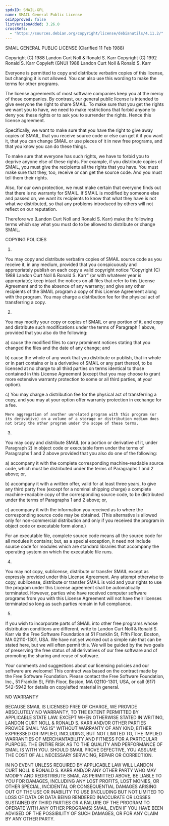 ```yaml
---
spdxID: SMAIL-GPL
name: SMAIL General Public License
osiApproved: false
listVersionAdded: 3.26.0
crossRefs: 
  - "https://sources.debian.org/copyright/license/debianutils/4.11.2/"
---
```


SMAIL GENERAL PUBLIC LICENSE (Clarified 11 Feb 1988)

Copyright (C) 1988 Landon Curt Noll & Ronald S. Karr Copyright (C) 1992 Ronald S. Karr Copyleft (GNU) 1988 Landon Curt Noll & Ronald S. Karr

Everyone is permitted to copy and distribute verbatim copies of this license, but changing it is not allowed. You can also use this wording to make the terms for other programs.

The license agreements of most software companies keep you at the mercy of those companies. By contrast, our general public license is intended to give everyone the right to share SMAIL. To make sure that you get the rights we want you to have, we need to make restrictions that forbid anyone to deny you these rights or to ask you to surrender the rights. Hence this license agreement.

Specifically, we want to make sure that you have the right to give away copies of SMAIL, that you receive source code or else can get it if you want it, that you can change SMAIL or use pieces of it in new free programs, and that you know you can do these things.

To make sure that everyone has such rights, we have to forbid you to deprive anyone else of these rights. For example, if you distribute copies of SMAIL, you must give the recipients all the rights that you have. You must make sure that they, too, receive or can get the source code. And you must tell them their rights.

Also, for our own protection, we must make certain that everyone finds out that there is no warranty for SMAIL. If SMAIL is modified by someone else and passed on, we want its recipients to know that what they have is not what we distributed, so that any problems introduced by others will not reflect on our reputation.

Therefore we (Landon Curt Noll and Ronald S. Karr) make the following terms which say what you must do to be allowed to distribute or change SMAIL.

COPYING POLICIES

1.
  You may copy and distribute verbatim copies of SMAIL source code as you receive it, in any medium, provided that you conspicuously and appropriately publish on each copy a valid copyright notice "Copyright (C) 1988 Landon Curt Noll & Ronald S. Karr" (or with whatever year is appropriate); keep intact the notices on all files that refer to this License Agreement and to the absence of any warranty; and give any other recipients of the SMAIL program a copy of this License Agreement along with the program. You may charge a distribution fee for the physical act of transferring a copy.

2.
  You may modify your copy or copies of SMAIL or any portion of it, and copy and distribute such modifications under the terms of Paragraph 1 above, provided that you also do the following:

  a)
    cause the modified files to carry prominent notices stating that you changed the files and the date of any change; and

  b)
    cause the whole of any work that you distribute or publish, that in whole or in part contains or is a derivative of SMAIL or any part thereof, to be licensed at no charge to all third parties on terms identical to those contained in this License Agreement (except that you may choose to grant more extensive warranty protection to some or all third parties, at your option).

  c)
    You may charge a distribution fee for the physical act of transferring a copy, and you may at your option offer warranty protection in exchange for a fee.

    Mere aggregation of another unrelated program with this program (or its derivative) on a volume of a storage or distribution medium does not bring the other program under the scope of these terms.

3.
  You may copy and distribute SMAIL (or a portion or derivative of it, under Paragraph 2) in object code or executable form under the terms of Paragraphs 1 and 2 above provided that you also do one of the following:

  a)
    accompany it with the complete corresponding machine-readable source code, which must be distributed under the terms of Paragraphs 1 and 2 above; or,

  b)
    accompany it with a written offer, valid for at least three years, to give any third party free (except for a nominal shipping charge) a complete machine-readable copy of the corresponding source code, to be distributed under the terms of Paragraphs 1 and 2 above; or,

  c)
    accompany it with the information you received as to where the corresponding source code may be obtained. (This alternative is allowed only for non-commercial distribution and only if you received the program in object code or executable form alone.)

  For an executable file, complete source code means all the source code for all modules it contains; but, as a special exception, it need not include source code for modules which are standard libraries that accompany the operating system on which the executable file runs.

4.
  You may not copy, sublicense, distribute or transfer SMAIL except as expressly provided under this License Agreement. Any attempt otherwise to copy, sublicense, distribute or transfer SMAIL is void and your rights to use the program under this License agreement shall be automatically terminated. However, parties who have received computer software programs from you with this License Agreement will not have their licenses terminated so long as such parties remain in full compliance.

5.
  If you wish to incorporate parts of SMAIL into other free programs whose distribution conditions are different, write to Landon Curt Noll & Ronald S. Karr via the Free Software Foundation at 51 Franklin St, Fifth Floor, Boston, MA 02110-1301, USA. We have not yet worked out a simple rule that can be stated here, but we will often permit this. We will be guided by the two goals of preserving the free status of all derivatives of our free software and of promoting the sharing and reuse of software.

  Your comments and suggestions about our licensing policies and our software are welcome! This contract was based on the contract made by the Free Software Foundation. Please contact the Free Software Foundation, Inc., 51 Franklin St, Fifth Floor, Boston, MA 02110-1301, USA, or call (617) 542-5942 for details on copylefted material in general.

NO WARRANTY

BECAUSE SMAIL IS LICENSED FREE OF CHARGE, WE PROVIDE ABSOLUTELY NO WARRANTY, TO THE EXTENT PERMITTED BY APPLICABLE STATE LAW. EXCEPT WHEN OTHERWISE STATED IN WRITING, LANDON CURT NOLL & RONALD S. KARR AND/OR OTHER PARTIES PROVIDE SMAIL "AS IS" WITHOUT WARRANTY OF ANY KIND, EITHER EXPRESSED OR IMPLIED, INCLUDING, BUT NOT LIMITED TO, THE IMPLIED WARRANTIES OF MERCHANTABILITY AND FITNESS FOR A PARTICULAR PURPOSE. THE ENTIRE RISK AS TO THE QUALITY AND PERFORMANCE OF SMAIL IS WITH YOU. SHOULD SMAIL PROVE DEFECTIVE, YOU ASSUME THE COST OF ALL NECESSARY SERVICING, REPAIR OR CORRECTION.

IN NO EVENT UNLESS REQUIRED BY APPLICABLE LAW WILL LANDON CURT NOLL & RONALD S. KARR AND/OR ANY OTHER PARTY WHO MAY MODIFY AND REDISTRIBUTE SMAIL AS PERMITTED ABOVE, BE LIABLE TO YOU FOR DAMAGES, INCLUDING ANY LOST PROFITS, LOST MONIES, OR OTHER SPECIAL, INCIDENTAL OR CONSEQUENTIAL DAMAGES ARISING OUT OF THE USE OR INABILITY TO USE (INCLUDING BUT NOT LIMITED TO LOSS OF DATA OR DATA BEING RENDERED INACCURATE OR LOSSES SUSTAINED BY THIRD PARTIES OR A FAILURE OF THE PROGRAM TO OPERATE WITH ANY OTHER PROGRAMS) SMAIL, EVEN IF YOU HAVE BEEN ADVISED OF THE POSSIBILITY OF SUCH DAMAGES, OR FOR ANY CLAIM BY ANY OTHER PARTY.
